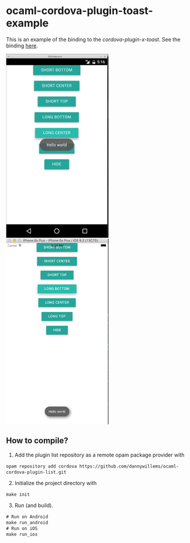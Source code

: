 # ocaml-cordova-plugin-toast-example

This is an example of the binding to the *cordova-plugin-x-toast*. See the
binding [here](https://github.com/dannywillems/ocaml-cordova-plugin-toast).

![screenshot_android.png](github_res/screenshot_android.png) ![screenshot_ios.png](github_res/screenshot_ios.png)

## How to compile?

1. Add the plugin list repository as a remote opam package provider with
```Shell
opam repository add cordova https://github.com/dannywillems/ocaml-cordova-plugin-list.git
```

2. Initialize the project directory with
```
make init
```

3. Run (and build).
```
# Run on Android
make run_android
# Run on iOS
make run_ios
```

